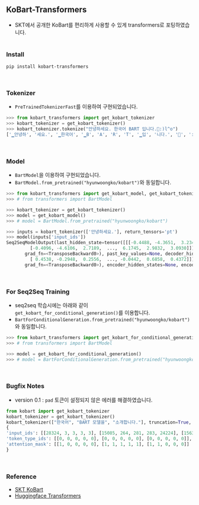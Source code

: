 ## KoBart-Transformers
- SKT에서 공개한 KoBart를 편리하게 사용할 수 있게 transformers로 포팅하였습니다.
<br><br>

### Install
```consol
pip install kobart-transformers
```
<br>

### Tokenizer
- `PreTrainedTokenizerFast`를 이용하여 구현되었습니다.
```python
>>> from kobart_transformers import get_kobart_tokenizer
>>> kobart_tokenizer = get_kobart_tokenizer()
>>> kobart_tokenizer.tokenize("안녕하세요. 한국어 BART 입니다.🤣:)l^o")
['▁안녕하', '세요.', '▁한국어', '▁B', 'A', 'R', 'T', '▁입', '니다.', '🤣', ':)', 'l^o']
```
<br>

### Model
- `BartModel`을 이용하여 구현되었습니다.
- `BartModel.from_pretrained("hyunwoongko/kobart")`와 동일합니다.
```python
>>> from kobart_transformers import get_kobart_model, get_kobart_tokenizer
>>> # from transformers import BartModel

>>> kobart_tokenizer = get_kobart_tokenizer()
>>> model = get_kobart_model()
>>> # model = BartModel.from_pretrained("hyunwoongko/kobart")

>>> inputs = kobart_tokenizer(['안녕하세요.'], return_tensors='pt')
>>> model(inputs['input_ids'])
Seq2SeqModelOutput(last_hidden_state=tensor([[[-0.4488, -4.3651,  3.2349,  ...,  5.8916,  4.0497,  3.5468],
         [-0.4096, -4.6106,  2.7189,  ...,  6.1745,  2.9832,  3.0930]]],
       grad_fn=<TransposeBackward0>), past_key_values=None, decoder_hidden_states=None, decoder_attentions=None, cross_attentions=None, encoder_last_hidden_state=tensor([[[ 0.4624, -0.2475,  0.0902,  ...,  0.1127,  0.6529,  0.2203],
         [ 0.4538, -0.2948,  0.2556,  ..., -0.0442,  0.6858,  0.4372]]],
       grad_fn=<TransposeBackward0>), encoder_hidden_states=None, encoder_attentions=None)
```
<br>

### For Seq2Seq Training
- seq2seq 학습시에는 아래와 같이 `get_kobart_for_conditional_generation()`를 이용합니다.
- `BartForConditionalGeneration.from_pretrained("hyunwoongko/kobart")`와 동일합니다.
```python
>>> from kobart_transformers import get_kobart_for_conditional_generation
>>> # from transformers import BartModel

>>> model = get_kobart_for_conditional_generation()
>>> # model = BartForConditionalGeneration.from_pretrained("hyunwoongko/kobart")
```
<br>

### Bugfix Notes
- version 0.1 : `pad` 토큰이 설정되지 않은 에러를 해결하였습니다.
```python
from kobart import get_kobart_tokenizer
kobart_tokenizer = get_kobart_tokenizer()
kobart_tokenizer(["한국어", "BART 모델을", "소개합니다."], truncation=True, padding=True)
{
'input_ids': [[28324, 3, 3, 3, 3], [15085, 264, 281, 283, 24224], [15630, 20357, 3, 3, 3]], 
'token_type_ids': [[0, 0, 0, 0, 0], [0, 0, 0, 0, 0], [0, 0, 0, 0, 0]], 
'attention_mask': [[1, 0, 0, 0, 0], [1, 1, 1, 1, 1], [1, 1, 0, 0, 0]]
}
```
<br>

### Reference
- [SKT KoBart](https://github.com/SKT-AI/KoBART)
- [Huggingface Transformers](https://github.com/huggingface/transformers)
